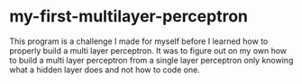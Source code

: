 # my-first-multilayer-perceptron
This program is a challenge I made for myself before I learned how to properly
build a multi layer perceptron. It was to figure out on my own how to build a
multi layer perceptron from a single layer perceptron only knowing what a hidden
layer does and not how to code one.
